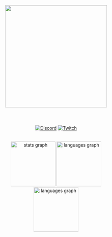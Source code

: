<div align="center">
 <img src="./images/KaaLogo4xOn.png" alt="" height="320" />
 
 <h1></h1>
 <br>
 
 <div>
  <a href="https://discord.gg/z36NycVWfX"><img src="https://img.shields.io/badge/Discord-%237289DA.svg?logo=discord&logoColor=white" alt="Discord"></a>
  <a href="https://twitch.tv/Gaguenho"><img src="https://img.shields.io/badge/Twitch-%239146FF.svg?logo=Twitch&logoColor=white" alt="Twitch"></a>
 </div>
 
 <br>
 
 <a href="https://skillicons.dev">
  <img  src="https://skillicons.dev/icons?i=,js,ts,html,css,scss,nodejs,nextjs,react,java,kotlin,)"  alt=""/>
 </a>
 
 <br>
 <br>
 
 <div>
  <img src="https://github-readme-stats.vercel.app/api?username=KaatoDev&theme=midnight-purple&hide_border=true&include_all_commits=false&count_private=true" height="140" alt="stats graph" />
  <img src="https://github-readme-stats.vercel.app/api/top-langs/?username=KaatoDev&theme=midnight-purple&hide_border=true&include_all_commits=false&count_private=true&layout=compact" height="140" alt="languages graph"  />
  <br>
  <img src="https://github-readme-streak-stats.herokuapp.com/?user=KaatoDev&theme=midnight-purple&hide_border=true" height="140" alt="languages graph"  />
 </div>

</div>
